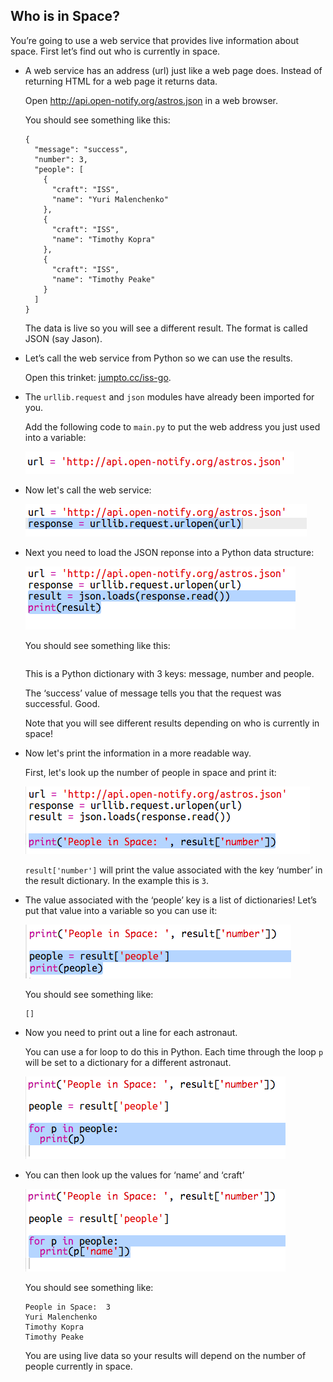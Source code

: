 ## Who is in Space?

You’re going to use a web service that provides live information about space. First let’s find out who is currently in space. 



+ A web service has an address (url) just like a web page does. Instead of returning HTML for a web page it returns data. 

    Open <a href="http://api.open-notify.org/astros.json" target="_blank">http://api.open-notify.org/astros.json</a> in a web browser. 

    You should see something like this:

    ```
    {
      "message": "success", 
      "number": 3, 
      "people": [
        {
          "craft": "ISS", 
          "name": "Yuri Malenchenko"
        }, 
        {
          "craft": "ISS", 
          "name": "Timothy Kopra"
        }, 
        {
          "craft": "ISS", 
          "name": "Timothy Peake"
        }
      ]
    }
    ```

    The data is live so you will see a different result. The format is called JSON (say Jason). 

+ Let’s call the web service from Python so we can use the results.

    Open this trinket: <a href="http://jumpto.cc/iss-go" target="_blank">jumpto.cc/iss-go</a>. 

+ The `urllib.request` and `json` modules have already been imported for you. 

    Add the following code to `main.py` to put the web address you just used into a variable:

    ![screenshot](images/iss-url.png)
   
+ Now let's call the web service:

    ![screenshot](images/iss-request.png)


+ Next you need to load the JSON reponse into a Python data structure:

    ![screenshot](images/iss-result.png)


    You should see something like this:

    ```
   
    ```

    This is a Python dictionary with 3 keys: message, number and people. 

    The ‘success’ value of message tells you that the request was successful. Good. 

    Note that you will see different results depending on who is currently in space!

+ Now let's print the information in a more readable way. 

    First, let's look up the number of people in space and print it:
  
    ![screenshot](images/iss-number.png)

    `result['number']` will print the value associated with the key ‘number’ in the result dictionary. In the example this is `3`. 

+ The value associated with the ‘people’ key is a list of dictionaries! Let’s put that value into a variable so you can use it:

    ![screenshot](images/iss-people.png)


    You should see something like: 
    
    ```
    []
    ```

+ Now you need to print out a line for each astronaut.

    You can use a for loop to do this in Python. Each time through the loop `p` will be set to a dictionary for a different astronaut.

    ![screenshot](images/iss-people-1a.png)

+ You can then look up the values for ‘name’ and ‘craft’

    ![screenshot](images/iss-people-2.png)
  
    You should see something like:

    ```
    People in Space:  3
    Yuri Malenchenko
    Timothy Kopra
    Timothy Peake
    ```

    You are using live data so your results will depend on the number of people currently in space. 



